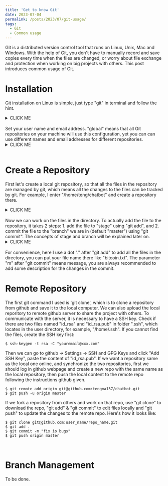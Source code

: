 ```yaml
---
title: 'Get to know Git'
date: 2023-07-04
permalink: /posts/2023/07/git-usage/
tags:
  - Git
  - Common usage
---
```


Git is a distributed version control tool that runs on Linux, Unix, Mac and Windows. With the help of Git, you don't have to manually record and save copies every time when the files are changed, or worry about file exchange and protection when working on big projects with others. This post introduces common usage of Git.

Installation
======
Git installation on Linux is simple, just type "git" in terminal and follow the hint.
<details><summary>CLICK ME</summary>
<p> 

<pre><code class="language-bash">$ git
The program 'git' is currently not installed. You can install it by typing:
sudo apt-get install git
$ sudo apt-get install git
</code></pre>

</p>
</details>
<br>
Set your user name and email address. "global" means that all Git repositories on your machine will use this configuration, yet you can can use different names and email addresses for different repositories.
<details><summary>CLICK ME</summary>
<p> 

<pre><code class="language-bash">$ git config --global user.name "Your Name"
$ git config --global user.email "email@example.com"
</code></pre>

</p>
</details>
<br>

Create a Repository
======
First let's create a local git repository, so that all the files in the repository are managed by git, which means all the changes to the files can be tracked by git. For example, I enter "/home/teng/chatbot" and create a repository there. 
<details><summary>CLICK ME</summary>
<p> 

<pre><code class="language-bash">$ git init
Initialized empty Git repository in /home/teng/chatbot/.git/
</code></pre>

</p>
</details>
<br>
Now we can work on the files in the directory. To actually add the file to the repository, it takes 2 steps: 1. add the file to "stage" using "git add", and 2. commit the file to the "branch" we are in (default "master") using "git commit". The concepts of stage and branch will be explained later on.
<details><summary>CLICK ME</summary>
<p> 

<pre><code class="language-bash">$ git add .
$ git commit -m "fix io bugs"
</code></pre>

</p>
</details>
<br>
For convenience, here I use a dot "." after "git add" to add all the files in the directory, you can put your file name there like "bitcoin.txt". The parameter "m" after "git commit" means message, you are always recommended to add some description for the changes in the commit.
<br>

Remote Repository
======
The first git command I used is 'git clone', which is to clone a repository from github and save it to the local computer. We can also upload the local reporitory to remote github server to share the project with others. To communicate with the server, it is necessary to have a SSH key. Check if there are two files named "id_rsa" and "id_rsa.pub" in folder ".ssh", which locates in the user directory, for example, "/home/.ssh". If you cannot find the files, create the SSH key first:
<pre><code class="language-bash">$ ssh-keygen -t rsa -C "youremail@xxx.com"
</code></pre>
Then we can go to github -> Settings -> SSH and GPG Keys and click "Add SSH Key", paste the content of "id_rsa.pub".
If we want a repository same as the local one online, and synchronize the two repositories, first we should log in github webpage and create a new repo with the same name as the local repository, then push the local content to the remote repo following the instructions github given.
<pre><code class="language-bash">$ git remote add origin git@github.com:tengma137/chatbot.git
$ git push -u origin master
</code></pre>
If we fork a repository from others and work on that repo, use "git clone" to download the repo, "git add" & "git commit" to edit files locally and "git push" to update the changes to the remote repo. Here's how it looks like:
<pre><code class="language-bash">$ git clone git@github.com:user_name/repo_name.git
$ git add .
$ git commit -m "fix io bugs"
$ git push origin master
</code></pre>
<br>


Branch Management
======
To be done.